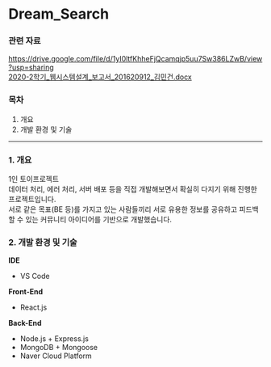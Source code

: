 # Dream_Search

### 관련 자료
https://drive.google.com/file/d/1yI0ltfKhheFjQcamqjp5uu7Sw386LZwB/view?usp=sharing <br />
[2020-2학기_웹시스템설계_보고서_201620912_김민건.docx](https://github.com/kkimbj18/Dream_Search/files/8086852/2020-2._._._._201620912_.docx)

### 목차
1. 개요
2. 개발 환경 및 기술

---

### 1. 개요
1인 토이프로젝트<br />
데이터 처리, 에러 처리, 서버 배포 등을 직접 개발해보면서 확실히 다지기 위해 진행한 프로젝트입니다. <br />
서로 같은 목표(BE 등)를 가지고 있는 사람들끼리 서로 유용한 정보를 공유하고 피드백할 수 있는 커뮤니티 아이디어를 기반으로 개발했습니다. <br />

### 2. 개발 환경 및 기술
**IDE**
- VS Code

**Front-End**
- React.js

**Back-End**
- Node.js + Express.js
- MongoDB + Mongoose
- Naver Cloud Platform


